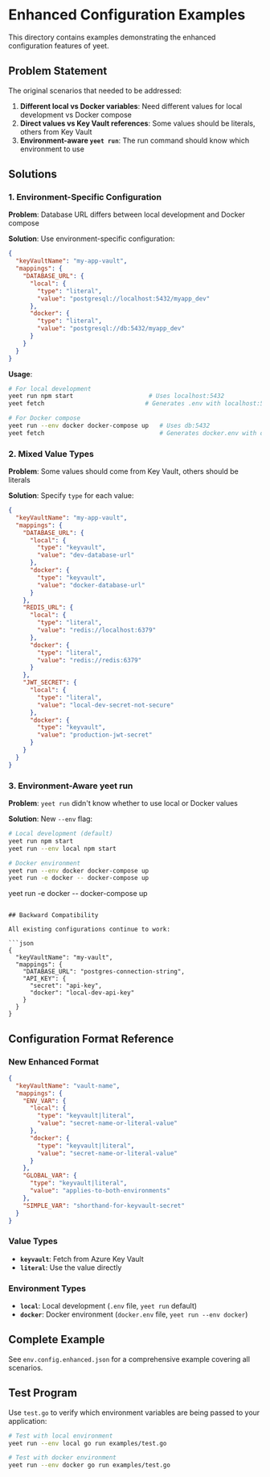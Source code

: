 # Enhanced Configuration Examples

This directory contains examples demonstrating the enhanced configuration features of yeet.

## Problem Statement

The original scenarios that needed to be addressed:

1. **Different local vs Docker variables**: Need different values for local development vs Docker compose
2. **Direct values vs Key Vault references**: Some values should be literals, others from Key Vault
3. **Environment-aware `yeet run`**: The run command should know which environment to use

## Solutions

### 1. Environment-Specific Configuration

**Problem**: Database URL differs between local development and Docker compose

**Solution**: Use environment-specific configuration:

```json
{
  "keyVaultName": "my-app-vault",
  "mappings": {
    "DATABASE_URL": {
      "local": {
        "type": "literal",
        "value": "postgresql://localhost:5432/myapp_dev"
      },
      "docker": {
        "type": "literal",
        "value": "postgresql://db:5432/myapp_dev"
      }
    }
  }
}
```

**Usage**:
```bash
# For local development
yeet run npm start                     # Uses localhost:5432
yeet fetch                            # Generates .env with localhost:5432

# For Docker compose
yeet run --env docker docker-compose up   # Uses db:5432
yeet fetch                                # Generates docker.env with db:5432
```

### 2. Mixed Value Types

**Problem**: Some values should come from Key Vault, others should be literals

**Solution**: Specify `type` for each value:

```json
{
  "keyVaultName": "my-app-vault",
  "mappings": {
    "DATABASE_URL": {
      "local": {
        "type": "keyvault",
        "value": "dev-database-url"
      },
      "docker": {
        "type": "keyvault", 
        "value": "docker-database-url"
      }
    },
    "REDIS_URL": {
      "local": {
        "type": "literal",
        "value": "redis://localhost:6379"
      },
      "docker": {
        "type": "literal",
        "value": "redis://redis:6379"
      }
    },
    "JWT_SECRET": {
      "local": {
        "type": "literal",
        "value": "local-dev-secret-not-secure"
      },
      "docker": {
        "type": "keyvault",
        "value": "production-jwt-secret"
      }
    }
  }
}
```

### 3. Environment-Aware yeet run

**Problem**: `yeet run` didn't know whether to use local or Docker values

**Solution**: New `--env` flag:

```bash
# Local development (default)
yeet run npm start
yeet run --env local npm start

# Docker environment
yeet run --env docker docker-compose up
yeet run -e docker -- docker-compose up
```
yeet run -e docker -- docker-compose up
```

## Backward Compatibility

All existing configurations continue to work:

```json
{
  "keyVaultName": "my-vault",
  "mappings": {
    "DATABASE_URL": "postgres-connection-string",
    "API_KEY": {
      "secret": "api-key",
      "docker": "local-dev-api-key"
    }
  }
}
```

## Configuration Format Reference

### New Enhanced Format

```json
{
  "keyVaultName": "vault-name",
  "mappings": {
    "ENV_VAR": {
      "local": {
        "type": "keyvault|literal",
        "value": "secret-name-or-literal-value"
      },
      "docker": {
        "type": "keyvault|literal", 
        "value": "secret-name-or-literal-value"
      }
    },
    "GLOBAL_VAR": {
      "type": "keyvault|literal",
      "value": "applies-to-both-environments"
    },
    "SIMPLE_VAR": "shorthand-for-keyvault-secret"
  }
}
```

### Value Types

- **`keyvault`**: Fetch from Azure Key Vault
- **`literal`**: Use the value directly

### Environment Types

- **`local`**: Local development (`.env` file, `yeet run` default)
- **`docker`**: Docker environment (`docker.env` file, `yeet run --env docker`)

## Complete Example

See `env.config.enhanced.json` for a comprehensive example covering all scenarios.

## Test Program

Use `test.go` to verify which environment variables are being passed to your application:

```bash
# Test with local environment
yeet run --env local go run examples/test.go

# Test with docker environment  
yeet run --env docker go run examples/test.go
```
